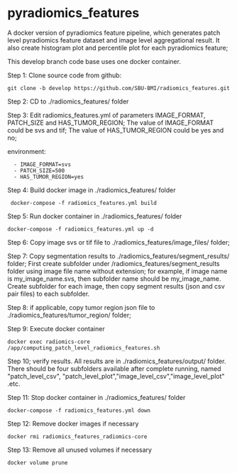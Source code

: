 # pyradiomics_features
   A docker version of pyradiomics feature pipeline, which generates patch level pyradiomics feature dataset and image level
aggregational result. It also create histogram plot and percentile plot for each pyradiomics feature; 

  This develop branch code base uses one docker container.

Step 1: Clone source code from github:
```
git clone -b develop https://github.com/SBU-BMI/radiomics_features.git
```

Step 2: CD to ./radiomics_features/ folder

Step 3: Edit radiomics_features.yml of parameters IMAGE_FORMAT, PATCH_SIZE and HAS_TUMOR_REGION; The value of IMAGE_FORMAT could be svs and tif; The value of HAS_TUMOR_REGION could be yes and no; 

environment:

      - IMAGE_FORMAT=svs
      - PATCH_SIZE=500 
      - HAS_TUMOR_REGION=yes
      
Step 4: Build docker image in ./radiomics_features/ folder 
```
 docker-compose -f radiomics_features.yml build
```
Step 5: Run docker container in ./radiomics_features/ folder
  ```
  docker-compose -f radiomics_features.yml up -d
  ```
Step 6: Copy image svs or tif file to ./radiomics_features/image_files/ folder;

Step 7: Copy  segmentation results to ./radiomics_features/segment_results/ folder; First create subfolder under  /radiomics_features/segment_results folder using image file name without extension; for example, 
  if image name is my_image_name.svs, then subfolder name should be my_image_name.
  Create subfolder for each image, then copy segment results (json and csv pair files) to each subfolder.

Step 8: if applicable, copy tumor region json file to ./radiomics_features/tumor_region/ folder;

Step 9: Execute docker container
```
docker exec radiomics-core  /app/computing_patch_level_radiomics_features.sh
```
Step 10; verify results. All results are in ./radiomics_features/output/ folder. There should be four subfolders available after complete running, named "patch_level_csv", "patch_level_plot","image_level_csv","image_level_plot" .etc.

Step 11: Stop docker container  in ./radiomics_features/ folder
```
docker-compose -f radiomics_features.yml down
```

Step 12: Remove docker images if necessary
```
docker rmi radiomics_features_radiomics-core
```

Step 13: Remove all unused volumes if necessary
```
docker volume prune
```
